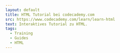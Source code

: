 ```yaml
---
layout: default
title: HTML Tutorial bei codecademy.com
src: https://www.codecademy.com/learn/learn-html
text: Interaktives Tutorial zu HTML.
tags:
  - Training
  - Guides
  - HTML
---
```

